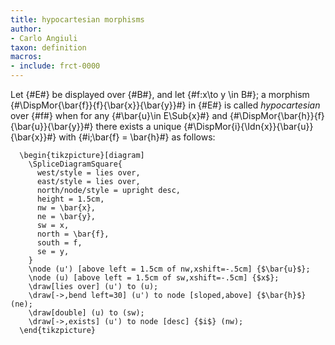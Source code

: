 ```yaml
---
title: hypocartesian morphisms
author:
- Carlo Angiuli
taxon: definition
macros:
- include: frct-0000
---
```


Let {#E#} be displayed over {#B#}, and let {#f:x\to y \in B#}; a morphism {#\DispMor{\bar{f}}{f}{\bar{x}}{\bar{y}}#} in {#E#} is called *hypocartesian* over {#f#} when for any {#\bar{u}\in E\Sub{x}#} and {#\DispMor{\bar{h}}{f}{\bar{u}}{\bar{y}}#} there exists a
unique {#\DispMor{i}{\Idn{x}}{\bar{u}}{\bar{x}}#} with {#i;\bar{f} = \bar{h}#} as follows:
```render-latex
  \begin{tikzpicture}[diagram]
    \SpliceDiagramSquare{
      west/style = lies over,
      east/style = lies over,
      north/node/style = upright desc,
      height = 1.5cm,
      nw = \bar{x},
      ne = \bar{y},
      sw = x,
      north = \bar{f},
      south = f,
      se = y,
    }
    \node (u') [above left = 1.5cm of nw,xshift=-.5cm] {$\bar{u}$};
    \node (u) [above left = 1.5cm of sw,xshift=-.5cm] {$x$};
    \draw[lies over] (u') to (u);
    \draw[->,bend left=30] (u') to node [sloped,above] {$\bar{h}$} (ne);
    \draw[double] (u) to (sw);
    \draw[->,exists] (u') to node [desc] {$i$} (nw);
  \end{tikzpicture}
```
